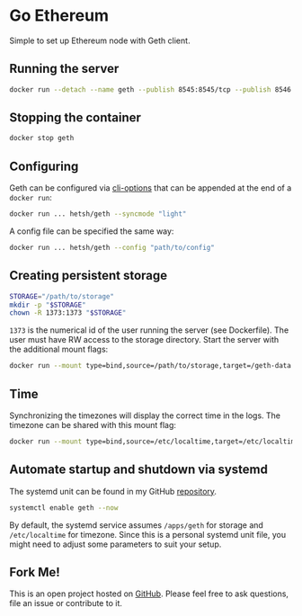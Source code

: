 # Go Ethereum
Simple to set up Ethereum node with Geth client.

## Running the server
```bash
docker run --detach --name geth --publish 8545:8545/tcp --publish 8546:8546/tcp --publish 30303:30303/tcp --publish 30303:30303/udp hetsh/geth
```

## Stopping the container
```bash
docker stop geth
```

## Configuring
Geth can be configured via [cli-options](https://geth.ethereum.org/docs/interface/command-line-options) that can be appended at the end of a `docker run`:
```bash
docker run ... hetsh/geth --syncmode "light"
```
A config file can be specified the same way:
```bash
docker run ... hetsh/geth --config "path/to/config"
```

## Creating persistent storage
```bash
STORAGE="/path/to/storage"
mkdir -p "$STORAGE"
chown -R 1373:1373 "$STORAGE"
```
`1373` is the numerical id of the user running the server (see Dockerfile).
The user must have RW access to the storage directory.
Start the server with the additional mount flags:
```bash
docker run --mount type=bind,source=/path/to/storage,target=/geth-data ...
```

## Time
Synchronizing the timezones will display the correct time in the logs.
The timezone can be shared with this mount flag:
```bash
docker run --mount type=bind,source=/etc/localtime,target=/etc/localtime,readonly ...
```

## Automate startup and shutdown via systemd
The systemd unit can be found in my GitHub [repository](https://github.com/Hetsh/docker-geth).
```bash
systemctl enable geth --now
```
By default, the systemd service assumes `/apps/geth` for storage and `/etc/localtime` for timezone.
Since this is a personal systemd unit file, you might need to adjust some parameters to suit your setup.

## Fork Me!
This is an open project hosted on [GitHub](https://github.com/Hetsh/docker-geth).
Please feel free to ask questions, file an issue or contribute to it.